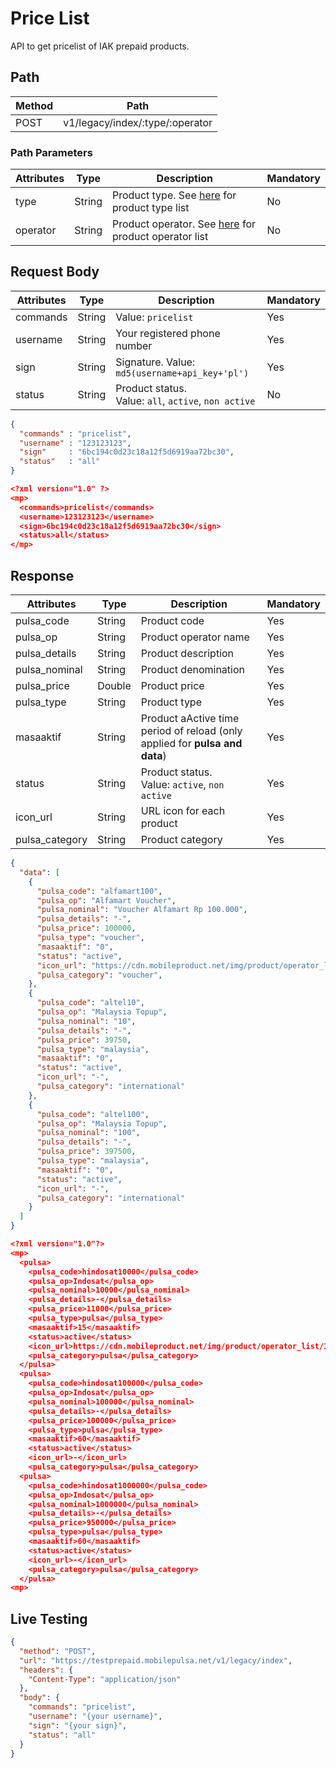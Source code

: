 # Price List

API to get pricelist of IAK prepaid products.

## Path

Method | Path 
---------|----------
 POST | v1/legacy/index/:type/:operator

### Path Parameters

<!-- title: Path Parameters -->
Attributes | Type | Description | Mandatory
---------|----------|---------|----------
 type | String | Product type. See [here](../../product-type.md) for product type list | No
 operator | String | Product operator. See [here](../../product-type.md) for product operator list | No

## Request Body

<!-- title: Request Attributes -->
Attributes | Type | Description | Mandatory
---------|----------|---------|----------
 commands | String | Value: `pricelist` | Yes
 username | String | Your registered phone number | Yes
 sign | String | Signature. Value: `md5(username+api_key+'pl')` | Yes
 status | String | Product status. <br> Value: `all`, `active`, `non active` | No

<!--
type: tab
title: JSON
-->

```json
{
  "commands" : "pricelist",
  "username" : "123123123",
  "sign"     : "6bc194c0d23c18a12f5d6919aa72bc30",
  "status"   : "all"
}
```

<!--
type: tab
title: XML
-->

```json
<?xml version="1.0" ?>
<mp>
  <commands>pricelist</commands>
  <username>123123123</username>
  <sign>6bc194c0d23c18a12f5d6919aa72bc30</sign>
  <status>all</status>
</mp>
```
<!-- type: tab-end -->

## Response

<!-- title: Response Attributes -->
Attributes | Type | Description | Mandatory
---------|----------|---------|----------
 pulsa_code | String | Product code | Yes
 pulsa_op | String | Product operator name | Yes
 pulsa_details | String | Product description | Yes
 pulsa_nominal | String | Product denomination | Yes
 pulsa_price | Double | Product price | Yes
 pulsa_type | String | Product type | Yes
 masaaktif | String | Product aActive time period of reload (only applied for **pulsa and data**) | Yes
 status | String | Product status. <br> Value: `active`, `non active` | Yes
 icon_url| String | URL icon for each product | Yes
 pulsa_category | String | Product category | Yes

<!--
type: tab
title: JSON
-->

```json
{
  "data": [
    {
      "pulsa_code": "alfamart100",
      "pulsa_op": "Alfamart Voucher",
      "pulsa_nominal": "Voucher Alfamart Rp 100.000",
      "pulsa_details": "-",
      "pulsa_price": 100000,
      "pulsa_type": "voucher",
      "masaaktif": "0",
      "status": "active",
      "icon_url": "https://cdn.mobileproduct.net/img/product/operator_list/140119034649-Alfa-01.png",
      "pulsa_category": "voucher",
    },
    {
      "pulsa_code": "altel10",
      "pulsa_op": "Malaysia Topup",
      "pulsa_nominal": "10",
      "pulsa_details": "-",
      "pulsa_price": 39750,
      "pulsa_type": "malaysia",
      "masaaktif": "0",
      "status": "active",
      "icon_url": "-",
      "pulsa_category": "international"
    },
    {
      "pulsa_code": "altel100",
      "pulsa_op": "Malaysia Topup",
      "pulsa_nominal": "100",
      "pulsa_details": "-",
      "pulsa_price": 397500,
      "pulsa_type": "malaysia",
      "masaaktif": "0",
      "status": "active",
      "icon_url": "-",
      "pulsa_category": "international"
    }
  ]
}
```

<!--
type: tab
title: XML
-->

```json
<?xml version="1.0"?>
<mp>
  <pulsa>
    <pulsa_code>hindosat10000</pulsa_code>
    <pulsa_op>Indosat</pulsa_op>
    <pulsa_nominal>10000</pulsa_nominal>
    <pulsa_details>-</pulsa_details>
    <pulsa_price>11000</pulsa_price>
    <pulsa_type>pulsa</pulsa_type>
    <masaaktif>15</masaaktif>
    <status>active</status>
    <icon_url>https://cdn.mobileproduct.net/img/product/operator_list/140119034649-Alfa-01.png</icon_url>
    <pulsa_category>pulsa</pulsa_category>
  </pulsa>
  <pulsa>
    <pulsa_code>hindosat100000</pulsa_code>
    <pulsa_op>Indosat</pulsa_op>
    <pulsa_nominal>100000</pulsa_nominal>
    <pulsa_details>-</pulsa_details>
    <pulsa_price>100000</pulsa_price>
    <pulsa_type>pulsa</pulsa_type>
    <masaaktif>60</masaaktif>
    <status>active</status>
    <icon_url>-</icon_url>
    <pulsa_category>pulsa</pulsa_category>
  <pulsa>
    <pulsa_code>hindosat1000000</pulsa_code>
    <pulsa_op>Indosat</pulsa_op>
    <pulsa_nominal>1000000</pulsa_nominal>
    <pulsa_details>-</pulsa_details>
    <pulsa_price>950000</pulsa_price>
    <pulsa_type>pulsa</pulsa_type>
    <masaaktif>60</masaaktif>
    <status>active</status>
    <icon_url>-</icon_url>
    <pulsa_category>pulsa</pulsa_category>
  </pulsa>
<mp>
```
<!-- type: tab-end -->

## Live Testing

```json http
{
  "method": "POST",
  "url": "https://testprepaid.mobilepulsa.net/v1/legacy/index",
  "headers": {
    "Content-Type": "application/json"
  },
  "body": {
    "commands": "pricelist",
    "username": "{your username}",
    "sign": "{your sign}",
    "status": "all"
  }
}
```